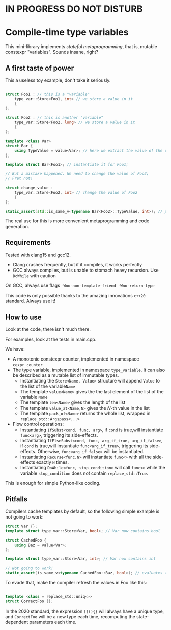 # IN PROGRESS DO NOT DISTURB
# Compile-time type variables

This mini-library implements *stateful metaprogramming*, that is, mutable constexpr "variables". Sounds insane, right?

## A first taste of power
This a useless toy example, don't take it seriously.

```cpp

struct Foo1 : // this is a "variable"
    type_var::Store<Foo1, int> // we store a value in it
    {
};

struct Foo2 : // this is another "variable"
    type_var::Store<Foo2, long> // we store a value in it
    {
};

template <class Var>
struct Bar {
    using TypeValue = value<Var>; // here we extract the value of the variable Var
};

template struct Bar<Foo1>; // instantiate it for Foo1;

// But a mistake happened. We need to change the value of Foo2;
// Fret not!

struct change_value : 
    type_var::Store<Foo2, int> // change the value of Foo2
    {
};

static_assert(std::is_same_v<typename Bar<Foo2>::TypeValue, int>); // passes
```
The real use for this is more convenient metaprogramming and code generation.
## Requirements
Tested with clang15 and gcc12.
- Clang crashes frequently, but if it compiles, it works perfectly
- GCC always compiles, but is unable to stomach heavy recursion. Use ```DoWhile``` with caution

On GCC, always use flags ```-Wno-non-template-friend -Wno-return-type```

This code is only possible thanks to the amazing innovations ```c++20``` standard. Always use it!

## How to use

Look at the code, there isn't much there.

For examples, look at the tests in main.cpp.

We have:
- A monotonic constexpr counter, implemented in namespace ```cexpr_counter```
- The type variable, implemented in namespace ```type_variable```. It can also be described as a mutable list of immutable types.
    -  Instantiating the ```Store<Name, Value>``` structure will append ```Value``` to the list of the variable```Name```
    -  The template ```value<Name>```  gives the the last element of the list of the variable ```Name```
    -  The template ```len<Name>``` gives the length of the list
    -  The template  ```value_at<Name,N>``` gives the *N*-th value in the list  
    -  The template ```pack_of<Name>``` returns the whole list, wrapped in ```replace_std::Argspass<...>```
- Flow control operations:
    - Instantiating ```IfSubst<cond, func, arg>```, if ```cond``` is true,will instantiate ```func<arg>```, triggering its side-effects.
    - Instantiating ```IfElseSubst<cond, func, arg_if_true, arg_if_false>```, if ```cond``` is true,will instantiate ```func<arg_if_true>```, triggering its side-effects. Otherwise, ```func<arg_if_false>``` will be instantiated.
    - Instantiating ```Recurse<func,N>``` will instantiate ```func<>``` with all the side-effects exactly ```N``` times.
    - Instantiating ```DoWhile<func, stop_condition>``` will call ```func<>``` while the variable ```stop_condition``` does not contain ```replace_std::True```.

This is enough for simple Python-like coding.

## Pitfalls

Compilers cache templates by default, so the following simple example is not going to work:
```cpp
struct Var {};
template struct type_var::Store<Var, bool>; // Var now contains bool

struct CachedFoo {
    using Baz = value<Var>;
};

template struct type_var::Store<Var, int>; // Var now contains int

// Not going to work!
static_assert(is_same_v<typename CachedFoo::Baz, bool>); // evaluates to false
```
To evade that, make the compiler refresh the values in Foo like this:
```cpp

template <class = replace_std::uniq<>>
struct CorrectFoo {};
```
In the 2020 standard, the expression ```[](){}``` will always have a unique type, and ```CorrectFoo``` will be a new type each time, recomputing the state-dependent parameters each time.